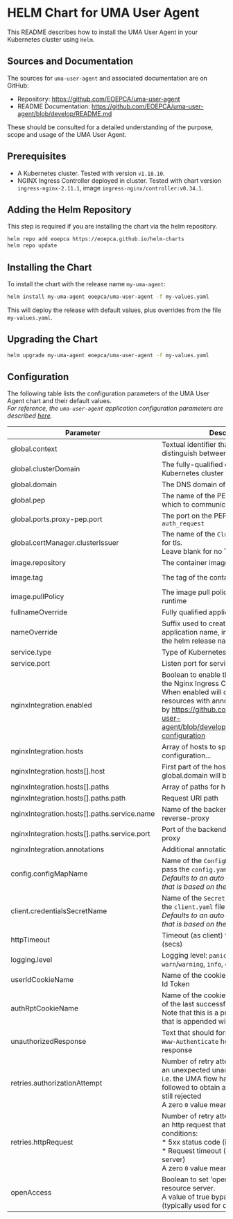 # HELM Chart for UMA User Agent

This README describes how to install the UMA User Agent in your Kubernetes cluster using `Helm`.

## Sources and Documentation

The sources for `uma-user-agent` and associated documentation are on GitHub:
* Repository: https://github.com/EOEPCA/uma-user-agent
* README Documentation: https://github.com/EOEPCA/uma-user-agent/blob/develop/README.md

These should be consulted for a detailed understanding of the purpose, scope and usage of the UMA User Agent.

## Prerequisites

* A Kubernetes cluster. Tested with version `v1.18.10`.
* NGINX Ingress Controller deployed in cluster. Tested with chart version `ingress-nginx-2.11.1`, image `ingress-nginx/controller:v0.34.1`.

## Adding the Helm Repository

This step is required if you are installing the chart via the helm repository.

```sh
helm repo add eoepca https://eoepca.github.io/helm-charts
helm repo update
```

## Installing the Chart

To install the chart with the release name `my-uma-agent`:
```sh
helm install my-uma-agent eoepca/uma-user-agent -f my-values.yaml
```

This will deploy the release with default values, plus overrides from the file `my-values.yaml`.

## Upgrading the Chart

```sh
helm upgrade my-uma-agent eoepca/uma-user-agent -f my-values.yaml
```

## Configuration

The following table lists the configuration parameters of the UMA User Agent chart and their default values.<br>
_For reference, the `uma-user-agent` application configuration parameters are described [here](https://github.com/EOEPCA/uma-user-agent/blob/develop/README.md#agent-configuration)._

| Parameter | Description | Default |
| --------- | ----------- | ------- |
| global.context | Textual identifier that is used to distinguish between instances | `generic` |
| global.clusterDomain | The fully-qualified domain of the Kubernetes cluster | `svc.cluster.local` |
| global.domain | The DNS domain of the deployment | `myplatform.eoepca.org` |
| global.pep | The name of the PEP instance with which to communicate | `pep-engine` |
| global.ports.proxy-pep.port | The port on the PEP to connect for `auth_request` | `5566` |
| global.certManager.clusterIssuer | The name of the `ClusterIssuer` instance for tls.<br>Leave blank for no TLS | `""` |
| image.repository | The container image to use | `eoepca/uma-user-agent` |
| image.tag | The tag of the container image to use | `""`<br>(default `latest`) |
| image.pullPolicy | The image pull policy for the container runtime | `IfNotPresent` |
| fullnameOverride | Fully qualified application name | `""` |
| nameOverride | Suffix used to create fully-qualified application name, in combination with the helm release name | `""` |
| service.type | Type of Kubernetes service to create | `ClusterIP` |
| service.port | Listen port for service | `80` |
| nginxIntegration.enabled | Boolean to enable the integration with the Nginx Ingress Controller.<br>When enabled will create ingress resources with annotations as described by https://github.com/EOEPCA/uma-user-agent/blob/develop/README.md#nginx-configuration | `false` |
| nginxIntegration.hosts | Array of hosts to specify for ingress configuration... | {see below} |
| nginxIntegration.hosts[].host | First part of the hostname - global.domain will be appended | `""` |
| nginxIntegration.hosts[].paths | Array of paths for host... | {see below} |
| nginxIntegration.hosts[].paths.path | Request URI path | `/` |
| nginxIntegration.hosts[].paths.service.name | Name of the backend service for reverse-proxy | `myservice` |
| nginxIntegration.hosts[].paths.service.port | Port of the backend service for reverse-proxy | `80` |
| nginxIntegration.annotations | Additional annotations for the ingress | `{}` |
| config.configMapName | Name of the `ConfigMap` that is used to pass the `config.yaml` file<br>_Defaults to an auto-generated name that is based on the app release name_ | `""` |
| client.credentialsSecretName | Name of the `Secret` that is used to pass the `client.yaml` file<br>_Defaults to an auto-generated name that is based on the app release name_ | `""` |
| httpTimeout | Timeout (as client) for http requests (secs) | `10` |
| logging.level | Logging level: `panic`, `fatal`, `error`, `warn`/`warning`, `info`, `debug`, `trace` | `info` |
| userIdCookieName | Name of the cookie that carries the User Id Token | `auth_user_id` |
| authRptCookieName | Name of the cookie that carries the RPT of the last successful request<br>Note that this is a prefix for the name that is appended with `-<endpoint-name>` | `auth_rpt` |
| unauthorizedResponse | Text that should form the value for the `Www-Authenticate` header in the `401` response | {blank} |
| retries.authorizationAttempt | Number of retry attempts in the case of an unexpected unauthorized response - i.e. the UMA flow has been successfully followed to obtain a fresh RPT, but it is still rejected<br>A zero `0` value means no retries. | `1` |
| retries.httpRequest | Number of retry attempts in the case of an http request that fails due to specific conditions:<br>* 5xx status code (i.e. server-side error)<br>* Request timeout (i.e. unresponsive server)<br>A zero `0` value means no retries. | `1` |
| openAccess | Boolean to set 'open' access to the resource server.<br>A value of true bypasses protections (typically used for debugging) | `false` |

